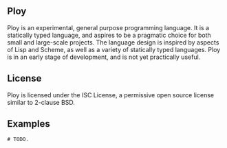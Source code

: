 <section class="S1" id="s0">
  <h1 id="h0">Ploy</h1>
  <p>
    Ploy is an experimental, general purpose programming language. It is a statically typed language, and aspires to be a pragmatic choice for both small and large-scale projects. The language design is inspired by aspects of Lisp and Scheme, as well as a variety of statically typed languages. Ploy is in an early stage of development, and is not yet practically useful.
  </p>
  <section class="S2" id="s0.1">
    <h2 id="h0.1">License</h2>
    <p>
      Ploy is licensed under the ISC License, a permissive open source license similar to 2-clause BSD.
    </p>
  </section>
  <section class="S2" id="s0.2">
    <h2 id="h0.2">Examples</h2>
<div class="code-block">
<code class="line"># TODO.</code>
</div>
  </section>
</section>
